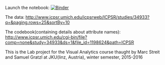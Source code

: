 Launch the notebook: [![Binder](http://mybinder.org/badge.svg)](http://mybinder.org/repo/bog-sb/drug-use-va)

The data: http://www.icpsr.umich.edu/icpsrweb/ICPSR/studies/34933?q=&paging.rows=25&sortBy=10

The codebook(containing details about attribute names): http://www.icpsr.umich.edu/cgi-bin/file?comp=none&study=34933&ds=1&file_id=1198624&path=ICPSR

This is the Lab project for the Visual Analytics course thaught by Marc Streit and Samuel Gratzl at JKU(linz, Austria), winter semester, 2015-2016
